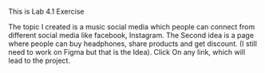 This is Lab 4.1 Exercise 

The topic I created is a music social media which people can connect from different social media like facebook, Instagram. 
The Second idea is a page where people can buy headphones, share products and get discount.
(I still need to work on Figma but that is the Idea). 
Click On any link, which will lead to the project. 
